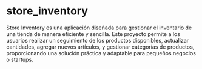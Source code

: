 # store_inventory
 Store Inventory es una aplicación diseñada para gestionar el inventario de una tienda de manera eficiente y sencilla. Este proyecto permite a los usuarios realizar un seguimiento de los productos disponibles, actualizar cantidades, agregar nuevos artículos, y gestionar categorías de productos, proporcionando una solución práctica y adaptable para pequeños negocios o startups.

